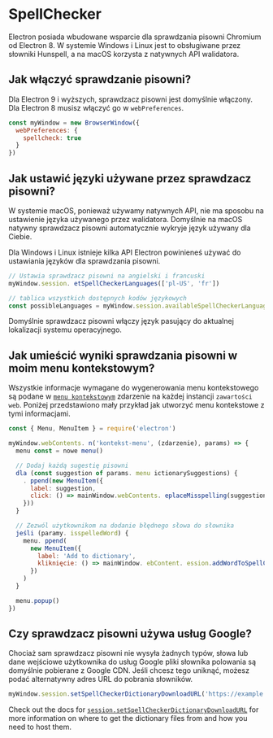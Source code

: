 # SpellChecker

Electron posiada wbudowane wsparcie dla sprawdzania pisowni Chromium od Electron 8.  W systemie Windows i Linux jest to obsługiwane przez słowniki Hunspell, a na macOS korzysta z natywnych API walidatora.

## Jak włączyć sprawdzanie pisowni?

Dla Electron 9 i wyższych, sprawdzacz pisowni jest domyślnie włączony.  Dla Electron 8 musisz włączyć go w `webPreferences`.

```js
const myWindow = new BrowserWindow({
  webPreferences: {
    spellcheck: true
  }
})
```

## Jak ustawić języki używane przez sprawdzacz pisowni?

W systemie macOS, ponieważ używamy natywnych API, nie ma sposobu na ustawienie języka używanego przez walidatora. Domyślnie na macOS natywny sprawdzacz pisowni automatycznie wykryje język używany dla Ciebie.

Dla Windows i Linux istnieje kilka API Electron powinieneś używać do ustawiania języków dla sprawdzania pisowni.

```js
// Ustawia sprawdzacz pisowni na angielski i francuski
myWindow.session. etSpellCheckerLanguages(['pl-US', 'fr'])

// tablica wszystkich dostępnych kodów językowych
const possibleLanguages = myWindow.session.availableSpellCheckerLanguages
```

Domyślnie sprawdzacz pisowni włączy język pasujący do aktualnej lokalizacji systemu operacyjnego.

## Jak umieścić wyniki sprawdzania pisowni w moim menu kontekstowym?

Wszystkie informacje wymagane do wygenerowania menu kontekstowego są podane w [`menu kontekstowym`](../api/web-contents.md#event-context-menu) zdarzenie na każdej instancji `zawartości web`.  Poniżej przedstawiono mały przykład jak utworzyć menu kontekstowe z tymi informacjami.

```js
const { Menu, MenuItem } = require('electron')

myWindow.webContents. n('kontekst-menu', (zdarzenie), params) => {
  menu const = nowe menu()

  // Dodaj każdą sugestię pisowni
  dla (const suggestion of params. menu ictionarySuggestions) {
    . ppend(new MenuItem({
      label: suggestion,
      click: () => mainWindow.webContents. eplaceMisspelling(suggestion)
    }))
  }

  // Zezwól użytkownikom na dodanie błędnego słowa do słownika
  jeśli (paramy. isspelledWord) {
    menu. ppend(
      new MenuItem({
        label: 'Add to dictionary',
        kliknięcie: () => mainWindow. ebContent. ession.addWordToSpellCheckerDictionary(params.misspelledWord)
      })
    )
  }

  menu.popup()
})
```

## Czy sprawdzacz pisowni używa usług Google?

Chociaż sam sprawdzacz pisowni nie wysyła żadnych typów, słowa lub dane wejściowe użytkownika do usług Google pliki słownika polowania są domyślnie pobierane z Google CDN.  Jeśli chcesz tego uniknąć, możesz podać alternatywny adres URL do pobrania słowników.

```js
myWindow.session.setSpellCheckerDictionaryDownloadURL('https://example.com/dictionaries/')
```

Check out the docs for [`session.setSpellCheckerDictionaryDownloadURL`](../api/session.md#sessetspellcheckerdictionarydownloadurlurl) for more information on where to get the dictionary files from and how you need to host them.
